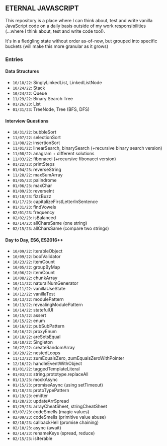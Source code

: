 ## ETERNAL JAVASCRIPT

This repository is a place where I can think about, test and write vanilla JavaScript code on a daily basis outside of my work responsibilities 
(...where I think about, test and write code too!). 

It's in a fledgling state without order as-of-now, but grouped into specific buckets (will make this more granular as it grows)

### Entries

#### Data Structures

* `10/18/22`: SinglyLinkedList, LinkedListNode
* `10/24/22`: Stack
* `10/24/22`: Queue
* `11/29/22`: Binary Search Tree
* `01/26/23`: List
* `01/31/23`: TreeNode, Tree (BFS, DFS)

#### Interview Questions

* `10/31/22`: bubbleSort
* `11/07/22`: selectionSort
* `11/08/22`: insertionSort
* `11/01/22`: linearSearch, binarySearch (+recursive binary search version)
* `11/08/22`: anagram + different solutions
* `11/03/22`: fibonacci (+recursive fibonacci version)
* `01/22/23`: printSteps
* `01/04/23`: reverseString
* `11/28/22`: maxSumArray
* `01/05/23`: palindrome
* `01/06/23`: maxChar
* `01/09/23`: reverseInt
* `01/10/23`: fizzBuzz
* `01/17/23`: capitalizeFirstLetterInSentence
* `01/31/23`: findVowels
* `02/01/23`: frequency
* `02/02/23`: isBalanced
* `02/14/23`: allCharsSame (one string)
* `02/15/23`: allCharsSame (compare two strings)

#### Day to Day, ES6, ES2016++

* `10/09/22`: iterableObject
* `10/09/22`: boolValidator
* `10/23/22`: itemCount
* `10/05/22`: groupByMap
* `10/06/22`: itemCount
* `10/08/22`: chunkArray
* `10/11/22`: naturalNumGenerator
* `10/11/22`: vanillaUseState
* `10/12/22`: vanillaTest
* `10/13/22`: modulePattern
* `10/13/22`: revealingModulePattern
* `10/14/22`: statefulUI
* `10/15/22`: assert
* `10/15/22`: enum
* `10/16/22`: pubSubPattern
* `10/16/22`: proxyEnum
* `10/18/22`: areSetsEqual
* `10/10/22`: Singleton
* `10/27/22`: createRandomArray
* `10/29/22`: nestedLoops
* `11/13/22`: zumEqualsZero, zumEqualsZeroWithPointer
* `12/16/22`: handleEventWithObject
* `01/01/22`: taggedTemplateLiteral
* `01/03/23`: string.prototype.replaceAll
* `01/13/23`: mockAsync
* `01/15/23`: promiseAsync (using setTimeout)
* `01/18/23`: protoTypePattern
* `01/19/23`: emitter
* `01/28/23`: updateArrSpread
* `01/29/23`: arrayCheatSheet, stringCheatSheet
* `03/07/23`: codeSmells (magic values)
* `02/09/23`: codeSmells (primitive value abuse)
* `02/10/23`: callbackHell (promise chaining)
* `02/10/23`: async (await)
* `02/14/23`: renameKeys (spread, reduce)
* `02/15/23`: isIterable
